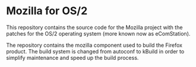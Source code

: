 Mozilla for OS/2
================

This repository contains the source code for the Mozilla project
with the patches for the OS/2 operating system (more known now as
eComStation).

The repository contains the mozilla component used to build the
Firefox product. The build system is changed from autoconf to kBuild
in order to simplify maintenance and speed up the build process.
